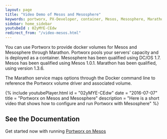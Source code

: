 ```yaml
---
layout: page
title: "Video Demo of Mesos and Mesosphere"
keywords: portworx, PX-Developer, container, Mesos, Mesosphere, Marathon, storage
sidebar: home_sidebar
youtubeId : 02yMYE-CEdw
redirect_from: "/video-mesos.html"
---
```


You can use Portworx to provide docker volumes for Mesos and Mesosphere through Marathon. Portworx pools your servers' capacity and is deployed as a container. Mesosphere has been qualified using DC/OS 1.7.   Mesos has been qualified using Mesos 1.0.1.   Marathon has been qualified, using version 1.3.6.

The Marathon service maps options through the Docker command line to reference the Portworx volume driver and associated volume.

{%
    include youtubePlayer.html
    id = "02yMYE-CEdw"
    date = "2016-07-07"
    title = "Portworx on Mesos and Mesosphere"
    description = "Here is a short video that shows how to configure and run Portworx with Mesosphere"
%}


## See the Documentation
Get started now with running [Portworx on Mesos](/scheduler/mesosphere-dcos/install.html)

